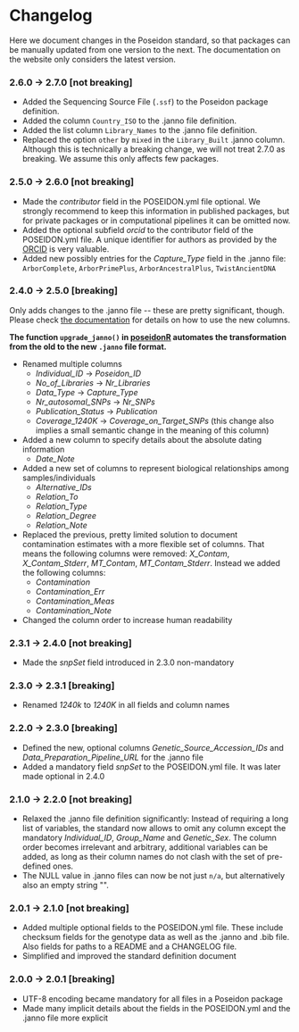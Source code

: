 # Changelog

Here we document changes in the Poseidon standard, so that packages can be manually updated from one version to the next. The documentation on the website only considers the latest version.

### 2.6.0 -> 2.7.0 [not breaking]

- Added the Sequencing Source File (`.ssf`) to the Poseidon package definition.
- Added the column `Country_ISO` to the .janno file definition.
- Added the list column `Library_Names` to the .janno file definition.
- Replaced the option `other` by `mixed` in the `Library_Built` .janno column. Although this is technically a breaking change, we will not treat 2.7.0 as breaking. We assume this only affects few packages.

### 2.5.0 -> 2.6.0 [not breaking]

- Made the *contributor* field in the POSEIDON.yml file optional. We strongly recommend to keep this information in published packages, but for private packages or in computational pipelines it can be omitted now.
- Added the optional subfield *orcid* to the contributor field of the POSEIDON.yml file. A unique identifier for authors as provided by the [ORCID](https://info.orcid.org/what-is-orcid) is very valuable.
- Added new possibly entries for the *Capture_Type* field in the .janno file: `ArborComplete`, `ArborPrimePlus`, `ArborAncestralPlus`, `TwistAncientDNA`

### 2.4.0 -> 2.5.0 [breaking]

Only adds changes to the .janno file -- these are pretty significant, though. Please check [the documentation](janno_details.md) for details on how to use the new columns. 

**The function `upgrade_janno()` in [poseidonR](poseidonR) automates the transformation from the old to the new `.janno` file format.**

- Renamed multiple columns
  - *Individual_ID* -> *Poseidon_ID*
  - *No_of_Libraries* -> *Nr_Libraries*
  - *Data_Type* -> *Capture_Type*
  - *Nr_autosomal_SNPs* -> *Nr_SNPs*
  - *Publication_Status* -> *Publication*
  - *Coverage_1240K* -> *Coverage_on_Target_SNPs* (this change also implies a small semantic change in the meaning of this column)
- Added a new column to specify details about the absolute dating information
  - *Date_Note*
- Added a new set of columns to represent biological relationships among samples/individuals
  - *Alternative_IDs*
  - *Relation_To*
  - *Relation_Type*
  - *Relation_Degree*
  - *Relation_Note*
- Replaced the previous, pretty limited solution to document contamination estimates with a more flexible set of columns. That means the following columns were removed: *X_Contam*, *X_Contam_Stderr*, *MT_Contam*, *MT_Contam_Stderr*. Instead we added the following columns:
  - *Contamination*
  - *Contamination_Err*
  - *Contamination_Meas*
  - *Contamination_Note*
- Changed the column order to increase human readability

### 2.3.1 -> 2.4.0 [not breaking]

- Made the *snpSet* field introduced in 2.3.0 non-mandatory

### 2.3.0 -> 2.3.1 [breaking]

- Renamed *1240k* to *1240K* in all fields and column names

### 2.2.0 -> 2.3.0 [breaking]

- Defined the new, optional columns *Genetic_Source_Accession_IDs* and *Data_Preparation_Pipeline_URL* for the .janno file
- Added a mandatory field *snpSet* to the POSEIDON.yml file. It was later made optional in 2.4.0

### 2.1.0 -> 2.2.0 [not breaking]

- Relaxed the .janno file definition significantly: Instead of requiring a long list of variables, the standard now allows to omit any column except the mandatory *Individual_ID*, *Group_Name* and *Genetic_Sex*. The column order becomes irrelevant and arbitrary, additional variables can be added, as long as their column names do not clash with the set of pre-defined ones.
- The NULL value in .janno files can now be not just `n/a`, but alternatively also an empty string "".

### 2.0.1 -> 2.1.0 [not breaking]

- Added multiple optional fields to the POSEIDON.yml file. These include checksum fields for the genotype data as well as the .janno and .bib file. Also fields for paths to a README and a CHANGELOG file.
- Simplified and improved the standard definition document

### 2.0.0 -> 2.0.1 [breaking]

- UTF-8 encoding became mandatory for all files in a Poseidon package
- Made many implicit details about the fields in the POSEIDON.yml and the .janno file more explicit

